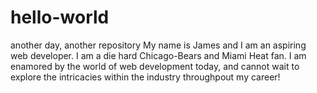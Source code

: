 # hello-world
another day, another repository
My name is James and I am an aspiring web developer. I am a die hard Chicago-Bears and Miami Heat fan. I am enamored by the world of web development today, and cannot wait to explore the intricacies within the industry throughpout my career!
